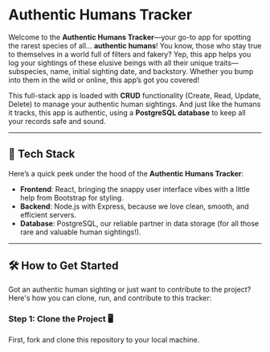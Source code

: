 # Authentic Humans Tracker

Welcome to the **Authentic Humans Tracker**—your go-to app for spotting the rarest species of all... **authentic humans**! You know, those who stay true to themselves in a world full of filters and fakery? Yep, this app helps you log your sightings of these elusive beings with all their unique traits—subspecies, name, initial sighting date, and backstory. Whether you bump into them in the wild or online, this app’s got you covered!

This full-stack app is loaded with **CRUD** functionality (Create, Read, Update, Delete) to manage your authentic human sightings. And just like the humans it tracks, this app is authentic, using a **PostgreSQL database** to keep all your records safe and sound.

---

## 🚀 Tech Stack

Here’s a quick peek under the hood of the **Authentic Humans Tracker**:
- **Frontend**: React, bringing the snappy user interface vibes with a little help from Bootstrap for styling.
- **Backend**: Node.js with Express, because we love clean, smooth, and efficient servers.
- **Database**: PostgreSQL, our reliable partner in data storage (for all those rare and valuable human sightings!).

---

## 🛠️ How to Get Started

Got an authentic human sighting or just want to contribute to the project? Here's how you can clone, run, and contribute to this tracker:

### Step 1: Clone the Project 🖥️

First, fork and clone this repository to your local machine.